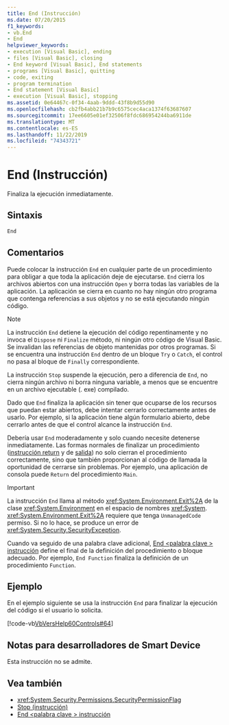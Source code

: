 ```yaml
---
title: End (Instrucción)
ms.date: 07/20/2015
f1_keywords:
- vb.End
- End
helpviewer_keywords:
- execution [Visual Basic], ending
- files [Visual Basic], closing
- End keyword [Visual Basic], End statements
- programs [Visual Basic], quitting
- code, exiting
- program termination
- End statement [Visual Basic]
- execution [Visual Basic], stopping
ms.assetid: 0e64467c-0f34-4aab-9ddd-43f8b9d55d90
ms.openlocfilehash: cb2fb4abb21b7b9c6575cec4aca1374f63687607
ms.sourcegitcommit: 17ee6605e01ef32506f8fdc686954244ba6911de
ms.translationtype: MT
ms.contentlocale: es-ES
ms.lasthandoff: 11/22/2019
ms.locfileid: "74343721"
---
```

# <a name="end-statement"></a>End (Instrucción)
Finaliza la ejecución inmediatamente.  
  
## <a name="syntax"></a>Sintaxis  
  
```vb  
End  
```  
  
## <a name="remarks"></a>Comentarios  
 Puede colocar la instrucción `End` en cualquier parte de un procedimiento para obligar a que toda la aplicación deje de ejecutarse. `End` cierra los archivos abiertos con una instrucción `Open` y borra todas las variables de la aplicación. La aplicación se cierra en cuanto no hay ningún otro programa que contenga referencias a sus objetos y no se está ejecutando ningún código.  
  
> [!NOTE]
> La instrucción `End` detiene la ejecución del código repentinamente y no invoca el `Dispose` ni `Finalize` método, ni ningún otro código de Visual Basic. Se invalidan las referencias de objeto mantenidas por otros programas. Si se encuentra una instrucción `End` dentro de un bloque `Try` o `Catch`, el control no pasa al bloque de `Finally` correspondiente.  
  
 La instrucción `Stop` suspende la ejecución, pero a diferencia de `End`, no cierra ningún archivo ni borra ninguna variable, a menos que se encuentre en un archivo ejecutable (. exe) compilado.  
  
 Dado que `End` finaliza la aplicación sin tener que ocuparse de los recursos que puedan estar abiertos, debe intentar cerrarlo correctamente antes de usarlo. Por ejemplo, si la aplicación tiene algún formulario abierto, debe cerrarlo antes de que el control alcance la instrucción `End`.  
  
 Debería usar `End` moderadamente y solo cuando necesite detenerse inmediatamente. Las formas normales de finalizar un procedimiento ([instrucción return](../../../visual-basic/language-reference/statements/return-statement.md) y de [salida](../../../visual-basic/language-reference/statements/exit-statement.md)) no solo cierran el procedimiento correctamente, sino que también proporcionan al código de llamada la oportunidad de cerrarse sin problemas. Por ejemplo, una aplicación de consola puede `Return` del procedimiento `Main`.  
  
> [!IMPORTANT]
> La instrucción `End` llama al método <xref:System.Environment.Exit%2A> de la clase <xref:System.Environment> en el espacio de nombres <xref:System>. <xref:System.Environment.Exit%2A> requiere que tenga `UnmanagedCode` permiso. Si no lo hace, se produce un error de <xref:System.Security.SecurityException>.  
  
 Cuando va seguido de una palabra clave adicional, [End \<palabra clave > instrucción](../../../visual-basic/language-reference/statements/end-keyword-statement.md) define el final de la definición del procedimiento o bloque adecuado. Por ejemplo, `End Function` finaliza la definición de un procedimiento `Function`.  
  
## <a name="example"></a>Ejemplo  
 En el ejemplo siguiente se usa la instrucción `End` para finalizar la ejecución del código si el usuario lo solicita.  
  
 [!code-vb[VbVersHelp60Controls#64](~/samples/snippets/visualbasic/VS_Snippets_VBCSharp/VbVersHelp60Controls/VB/Form1.vb#64)]  
  
## <a name="smart-device-developer-notes"></a>Notas para desarrolladores de Smart Device  
 Esta instrucción no se admite.  
  
## <a name="see-also"></a>Vea también

- <xref:System.Security.Permissions.SecurityPermissionFlag>
- [Stop (instrucción)](../../../visual-basic/language-reference/statements/stop-statement.md)
- [End \<palabra clave > instrucción](../../../visual-basic/language-reference/statements/end-keyword-statement.md)
